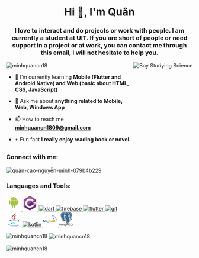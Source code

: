 <h1 align="center">Hi 👋, I'm Quân</h1>
<h3 align="center">I love to interact and do projects or work with people. I am currently a student at UIT. If you are short of people or need support in a project or at work, you can contact me through this email, I will not hesitate to help you.</h3>
<img align="right" height=400 alt="Boy Studying Science" src="https://user-images.githubusercontent.com/71182342/174432356-c883886c-dc4f-4bbb-a992-151fa70ed621.gif" />

<p align="left"> <img src="https://komarev.com/ghpvc/?username=minhquancn18&label=Profile%20views&color=0e75b6&style=flat" alt="minhquancn18" /> </p>

- 🌱 I’m currently learning **Mobile (Flutter and Android Native) and Web (basic about HTML, CSS, JavaScript)**

- 💬 Ask me about **anything related to Mobile, Web, Windows App**

- 📫 How to reach me **minhquancn1809@gmail.com**

- ⚡ Fun fact **I really enjoy reading book or novel.**

<h3 align="left">Connect with me:</h3>
<p align="left">
<a href="https://linkedin.com/in/quân-cao-nguyễn-minh-079b4b229" target="_blank"><img align="center" src="https://raw.githubusercontent.com/rahuldkjain/github-profile-readme-generator/master/src/images/icons/Social/linked-in-alt.svg" alt="quân-cao-nguyễn-minh-079b4b229" height="30" width="40" /></a>
</p>

<h3 align="left">Languages and Tools:</h3>
<p align="left"> <a href="https://developer.android.com" target="_blank" rel="noreferrer"> <img src="https://raw.githubusercontent.com/devicons/devicon/master/icons/android/android-original-wordmark.svg" alt="android" width="40" height="40"/> </a> <a href="https://www.w3schools.com/cs/" target="_blank" rel="noreferrer"> <img src="https://raw.githubusercontent.com/devicons/devicon/master/icons/csharp/csharp-original.svg" alt="csharp" width="40" height="40"/> </a> <a href="https://dart.dev" target="_blank" rel="noreferrer"> <img src="https://www.vectorlogo.zone/logos/dartlang/dartlang-icon.svg" alt="dart" width="40" height="40"/> </a> <a href="https://firebase.google.com/" target="_blank" rel="noreferrer"> <img src="https://www.vectorlogo.zone/logos/firebase/firebase-icon.svg" alt="firebase" width="40" height="40"/> </a> <a href="https://flutter.dev" target="_blank" rel="noreferrer"> <img src="https://www.vectorlogo.zone/logos/flutterio/flutterio-icon.svg" alt="flutter" width="40" height="40"/> </a> <a href="https://git-scm.com/" target="_blank" rel="noreferrer"> <img src="https://www.vectorlogo.zone/logos/git-scm/git-scm-icon.svg" alt="git" width="40" height="40"/> </a> <a href="https://www.java.com" target="_blank" rel="noreferrer"> <img src="https://raw.githubusercontent.com/devicons/devicon/master/icons/java/java-original.svg" alt="java" width="40" height="40"/> </a> <a href="https://kotlinlang.org" target="_blank" rel="noreferrer"> <img src="https://www.vectorlogo.zone/logos/kotlinlang/kotlinlang-icon.svg" alt="kotlin" width="40" height="40"/> </a> <a href="https://www.mysql.com/" target="_blank" rel="noreferrer"> <img src="https://raw.githubusercontent.com/devicons/devicon/master/icons/mysql/mysql-original-wordmark.svg" alt="mysql" width="40" height="40"/> </a> <a href="https://www.postgresql.org" target="_blank" rel="noreferrer"> <img src="https://raw.githubusercontent.com/devicons/devicon/master/icons/postgresql/postgresql-original-wordmark.svg" alt="postgresql" width="40" height="40"/> </a> </p>

<p><img align="left" src="https://github-readme-stats.vercel.app/api/top-langs?username=minhquancn18&show_icons=true&locale=en&layout=compact" alt="minhquancn18" /></p>

<p>&nbsp;<img align="center" src="https://github-readme-stats.vercel.app/api?username=minhquancn18&show_icons=true&locale=en" alt="minhquancn18" /></p>

<p><img align="center" src="https://github-readme-streak-stats.herokuapp.com/?user=minhquancn18&" alt="minhquancn18" /></p>
